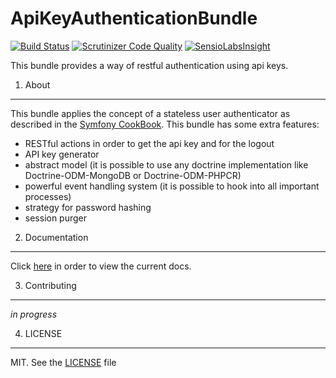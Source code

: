 ApiKeyAuthenticationBundle
==========================

[![Build Status](https://travis-ci.org/Ma27/Ma27ApiKeyAuthenticationBundle.svg?branch=master)](https://travis-ci.org/Ma27/Ma27ApiKeyAuthenticationBundle)
[![Scrutinizer Code Quality](https://scrutinizer-ci.com/g/Ma27/Ma27ApiKeyAuthenticationBundle/badges/quality-score.png?b=master)](https://scrutinizer-ci.com/g/Ma27/Ma27ApiKeyAuthenticationBundle/?branch=master)
[![SensioLabsInsight](https://insight.sensiolabs.com/projects/3d8e18e2-06b5-407d-9c6a-47245882d8d8/mini.png)](https://insight.sensiolabs.com/projects/3d8e18e2-06b5-407d-9c6a-47245882d8d8)

This bundle provides a way of restful authentication using api keys.

1) About
--------

This bundle applies the concept of a stateless user authenticator as described in the [Symfony CookBook](http://symfony.com/doc/current/cookbook/security/api_key_authentication.html).
This bundle has some extra features:

- RESTful actions in order to get the api key and for the logout
- API key generator
- abstract model (it is possible to use any doctrine implementation like Doctrine-ODM-MongoDB or Doctrine-ODM-PHPCR)
- powerful event handling system (it is possible to hook into all important processes)
- strategy for password hashing
- session purger

2) Documentation
----------------

Click [here](https://github.com/Ma27/Ma27ApiKeyAuthenticationBundle/blob/master/Resources/doc/index.md) in order to view the current docs.

3) Contributing
---------------

*in progress*

4) LICENSE
----------

MIT. See the [LICENSE](https://github.com/Ma27/Ma27ApiKeyAuthenticationBundle/blob/master/LICENSE) file
